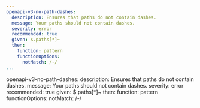 ```yaml
---
openapi-v3-no-path-dashes:
  description: Ensures that paths do not contain dashes.
  message: Your paths should not contain dashes.
  severity: error
  recommended: true
  given: $.paths[*]~
  then:
    function: pattern
    functionOptions:
      notMatch: /-/
...
```

openapi-v3-no-path-dashes:
  description: Ensures that paths do not contain dashes.
  message: Your paths should not contain dashes.
  severity: error
  recommended: true
  given: $.paths[*]~
  then:
    function: pattern
    functionOptions:
      notMatch: /-/
